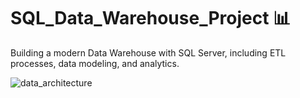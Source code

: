 # SQL_Data_Warehouse_Project 📊
Building a modern Data Warehouse with SQL Server, including ETL processes, data modeling, and analytics. 








![data_architecture](https://github.com/user-attachments/assets/d200182a-0df2-4048-915f-ad924dca8b1c)
